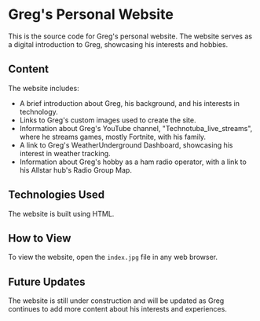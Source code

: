 # Greg's Personal Website

This is the source code for Greg's personal website. The website serves as a digital introduction to Greg, showcasing his interests and hobbies.

## Content

The website includes:

- A brief introduction about Greg, his background, and his interests in technology.
- Links to Greg's custom images used to create the site.
- Information about Greg's YouTube channel, "Technotuba_live_streams", where he streams games, mostly Fortnite, with his family.
- A link to Greg's WeatherUnderground Dashboard, showcasing his interest in weather tracking.
- Information about Greg's hobby as a ham radio operator, with a link to his Allstar hub's Radio Group Map.

## Technologies Used

The website is built using HTML.

## How to View

To view the website, open the `index.jpg` file in any web browser.

## Future Updates

The website is still under construction and will be updated as Greg continues to add more content about his interests and experiences.
